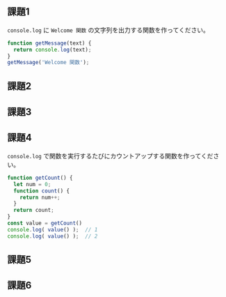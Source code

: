 ## 課題1

`console.log` に `Welcome 関数` の文字列を出力する関数を作ってください。

```javascript
function getMessage(text) {
  return console.log(text);
}
getMessage('Welcome 関数');
```

## 課題2
## 課題3
## 課題4

`console.log` で関数を実行するたびにカウントアップする関数を作ってください。

```javascript
function getCount() {
  let num = 0;
  function count() {
    return num++;
  }
  return count;
}
const value = getCount()
console.log( value() );  // 1
console.log( value() );  // 2
```

## 課題5
## 課題6
